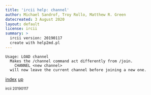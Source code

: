 ```yaml
---
title: 'ircii help: channel'
author: Michael Sandrof, Troy Rollo, Matthew R. Green
datecreated: 3 August 2020
layout: default
license: ircii
summary: >
  ircii version: 20190117
  create with help2md.pl
---
```

```
Usage: LOAD channel
  Makes the /channel command act differently from /join.
    CHANNEL <new channel>
  will now leave the current channel before joining a new one.
```

[index](index.html)
[up](..)

<small> ircii 20190117 </small>
